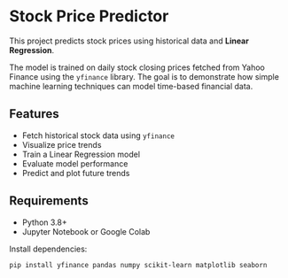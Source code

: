 #  Stock Price Predictor

This project predicts stock prices using historical data and **Linear Regression**.

The model is trained on daily stock closing prices fetched from Yahoo Finance using the `yfinance` library. The goal is to demonstrate how simple machine learning techniques can model time-based financial data.



## Features

-  Fetch historical stock data using `yfinance`
-  Visualize price trends
-  Train a Linear Regression model
-  Evaluate model performance
-  Predict and plot future trends



##  Requirements

- Python 3.8+
- Jupyter Notebook or Google Colab

Install dependencies:

```bash
pip install yfinance pandas numpy scikit-learn matplotlib seaborn
